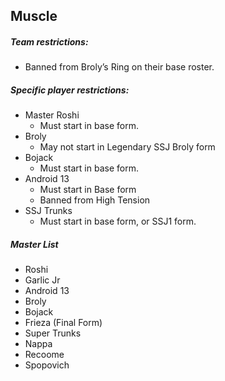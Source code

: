 ## Muscle
##### Team restrictions:
  - Banned from Broly’s Ring on their base roster.

##### Specific player restrictions:

- Master Roshi
  - Must start in base form. 
- Broly
  - May not start in Legendary SSJ Broly form
- Bojack
  - Must start in base form. 
- Android 13
  - Must start in Base form
  - Banned from High Tension
- SSJ Trunks
  - Must start in base form, or SSJ1 form. 
  
##### Master List
- Roshi
- Garlic Jr
- Android 13
- Broly
- Bojack
- Frieza (Final Form)
- Super Trunks
- Nappa
- Recoome
- Spopovich

